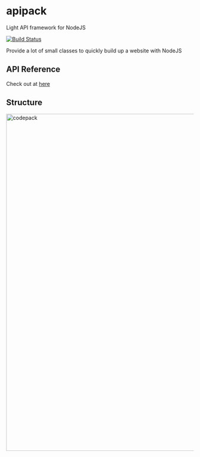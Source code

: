 # apipack
Light API framework for NodeJS

[![Build Status](https://travis-ci.org/dotronglong/codepack.svg)](https://travis-ci.org/dotronglong/codepack)

Provide a lot of small classes to quickly build up a website with NodeJS

## API Reference
Check out at [here](https://codepack.herokuapp.com)

## Structure
<img width="904" alt="codepack" src="https://cloud.githubusercontent.com/assets/6072939/17083546/e06543fa-51ce-11e6-9211-19652613e07d.png">